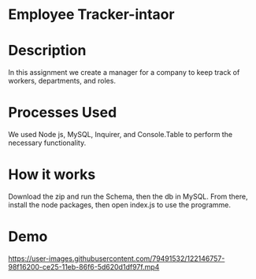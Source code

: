 # Employee Tracker-intaor

# Description
In this assignment we create a manager for a company to keep track of workers, departments, and roles.
# Processes Used
We used Node js, MySQL, Inquirer, and Console.Table to perform the necessary functionality.
# How it works
Download the zip and run the Schema, then the db in MySQL.  From there, install the node packages, then open index.js to use the programme.

# Demo
https://user-images.githubusercontent.com/79491532/122146757-98f16200-ce25-11eb-86f6-5d620d1df97f.mp4
